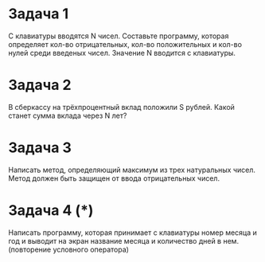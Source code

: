 # Задача 1
С клавиатуры вводятся N чисел. Составьте программу, которая определяет кол-во
отрицательных, кол-во положительных и кол-во нулей среди введеных чисел.
Значение N вводится с клавиатуры.

# Задача 2
В сберкассу на трёхпроцентный вклад положили S рублей. Какой станет сумма вклада через N лет?

# Задача 3
Написать метод, определяющий максимум из трех натуральных чисел.
Метод должен быть защищен от ввода отрицательных чисел.

# Задача 4 (*)
Написать программу, которая принимает с клавиатуры номер месяца и год и выводит на экран название месяца
и количество дней в нем. (повторение условного оператора)

